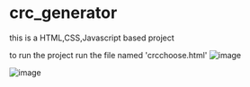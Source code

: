 # crc_generator
this is a HTML,CSS,Javascript based project

to run the project run the file named 'crcchoose.html'
![image](https://github.com/user-attachments/assets/51240621-aadc-41cf-8365-460361686cfe)

![image](https://github.com/user-attachments/assets/c8a71de4-ce4c-49ca-a914-cfa16aa80311)

